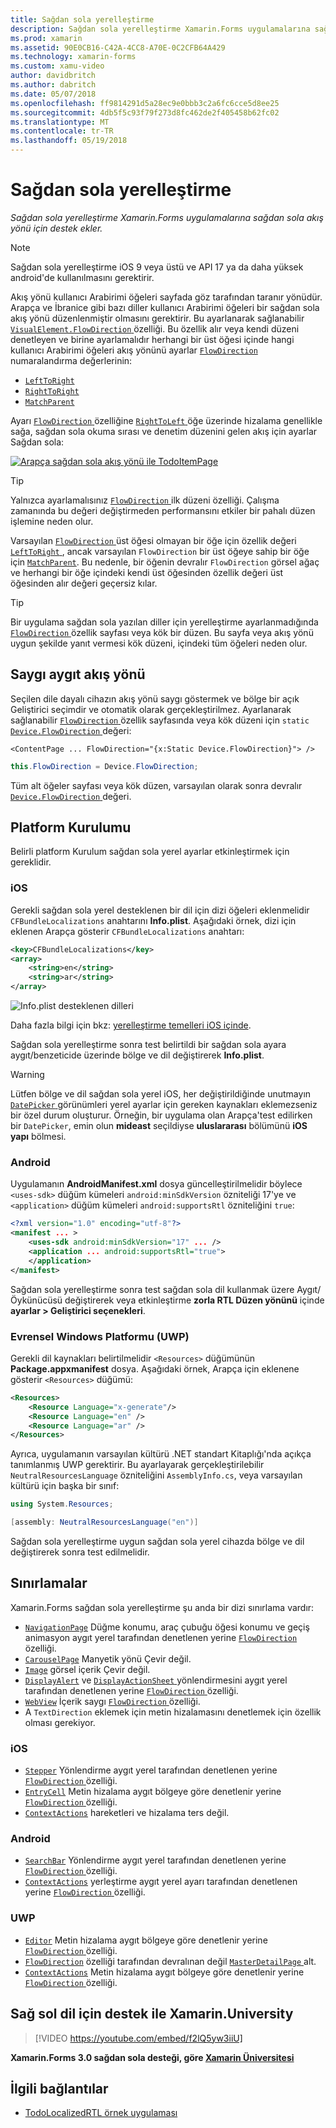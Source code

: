 ```yaml
---
title: Sağdan sola yerelleştirme
description: Sağdan sola yerelleştirme Xamarin.Forms uygulamalarına sağdan sola akış yönü için destek ekler.
ms.prod: xamarin
ms.assetid: 90E0CB16-C42A-4CC8-A70E-0C2CFB64A429
ms.technology: xamarin-forms
ms.custom: xamu-video
author: davidbritch
ms.author: dabritch
ms.date: 05/07/2018
ms.openlocfilehash: ff9814291d5a28ec9e0bbb3c2a6fc6cce5d8ee25
ms.sourcegitcommit: 4db5f5c93f79f273d8fc462de2f405458b62fc02
ms.translationtype: MT
ms.contentlocale: tr-TR
ms.lasthandoff: 05/19/2018
---
```

# <a name="right-to-left-localization"></a>Sağdan sola yerelleştirme

_Sağdan sola yerelleştirme Xamarin.Forms uygulamalarına sağdan sola akış yönü için destek ekler._

> [!NOTE]
> Sağdan sola yerelleştirme iOS 9 veya üstü ve API 17 ya da daha yüksek android'de kullanılmasını gerektirir.

Akış yönü kullanıcı Arabirimi öğeleri sayfada göz tarafından taranır yönüdür. Arapça ve İbranice gibi bazı diller kullanıcı Arabirimi öğeleri bir sağdan sola akış yönü düzenlenmiştir olmasını gerektirir. Bu ayarlanarak sağlanabilir [ `VisualElement.FlowDirection` ](xref:Xamarin.Forms.VisualElement.FlowDirection) özelliği. Bu özellik alır veya kendi düzeni denetleyen ve birine ayarlamalıdır herhangi bir üst öğesi içinde hangi kullanıcı Arabirimi öğeleri akış yönünü ayarlar [ `FlowDirection` ](xref:Xamarin.Forms.FlowDirection) numaralandırma değerlerinin:

- [`LeftToRight`](xref:Xamarin.Forms.FlowDirection.LeftToRight)
- [`RightToRight`](xref:Xamarin.Forms.FlowDirection.RightToLeft)
- [`MatchParent`](xref:Xamarin.Forms.FlowDirection.MatchParent)

Ayarı [ `FlowDirection` ](xref:Xamarin.Forms.VisualElement.FlowDirection) özelliğine [ `RightToLeft` ](xref:Xamarin.Forms.FlowDirection.RightToLeft) öğe üzerinde hizalama genellikle sağa, sağdan sola okuma sırası ve denetim düzenini gelen akış için ayarlar Sağdan sola:

[![Arapça sağdan sola akış yönü ile TodoItemPage](rtl-images/TodoItemPage-Arabic.png "Arapça sağdan sola akış yönü ile TodoItemPage")](rtl-images/TodoItemPage-Arabic-Large.png#lightbox "TodoItemPage Arapça sağdan sola akış yönü ile")

> [!TIP]
> Yalnızca ayarlamalısınız [ `FlowDirection` ](xref:Xamarin.Forms.VisualElement.FlowDirection) ilk düzeni özelliği. Çalışma zamanında bu değeri değiştirmeden performansını etkiler bir pahalı düzen işlemine neden olur.

Varsayılan [ `FlowDirection` ](xref:Xamarin.Forms.VisualElement.FlowDirection) üst öğesi olmayan bir öğe için özellik değeri [ `LeftToRight` ](xref:Xamarin.Forms.FlowDirection.LeftToRight), ancak varsayılan `FlowDirection` bir üst öğeye sahip bir öğe için [ `MatchParent`](xref:Xamarin.Forms.FlowDirection.MatchParent). Bu nedenle, bir öğenin devralır `FlowDirection` görsel ağaç ve herhangi bir öğe içindeki kendi üst öğesinden özellik değeri üst öğesinden alır değeri geçersiz kılar.

> [!TIP]
> Bir uygulama sağdan sola yazılan diller için yerelleştirme ayarlanmadığında [ `FlowDirection` ](xref:Xamarin.Forms.VisualElement.FlowDirection) özellik sayfası veya kök bir düzen. Bu sayfa veya akış yönü uygun şekilde yanıt vermesi kök düzeni, içindeki tüm öğeleri neden olur.

## <a name="respecting-device-flow-direction"></a>Saygı aygıt akış yönü

Seçilen dile dayalı cihazın akış yönü saygı göstermek ve bölge bir açık Geliştirici seçimdir ve otomatik olarak gerçekleştirilmez. Ayarlanarak sağlanabilir [ `FlowDirection` ](xref:Xamarin.Forms.VisualElement.FlowDirection) özellik sayfasında veya kök düzeni için `static` [ `Device.FlowDirection` ](xref:Xamarin.Forms.Device.FlowDirection) değeri:

```xaml
<ContentPage ... FlowDirection="{x:Static Device.FlowDirection}"> />
```

```csharp
this.FlowDirection = Device.FlowDirection;
```

Tüm alt öğeler sayfası veya kök düzen, varsayılan olarak sonra devralır [ `Device.FlowDirection` ](xref:Xamarin.Forms.Device.FlowDirection) değeri.

## <a name="platform-setup"></a>Platform Kurulumu

Belirli platform Kurulum sağdan sola yerel ayarlar etkinleştirmek için gereklidir.

### <a name="ios"></a>iOS

Gerekli sağdan sola yerel desteklenen bir dil için dizi öğeleri eklenmelidir `CFBundleLocalizations` anahtarını **Info.plist**. Aşağıdaki örnek, dizi için eklenen Arapça gösterir `CFBundleLocalizations` anahtarı:

```xml
<key>CFBundleLocalizations</key>
<array>
    <string>en</string>
    <string>ar</string>
</array>
```

![Info.plist desteklenen dilleri](rtl-images/ios-locales.png "Info.plist desteklenen diller")

Daha fazla bilgi için bkz: [yerelleştirme temelleri iOS içinde](https://docs.microsoft.com/en-gb/xamarin/ios/app-fundamentals/localization/#localization-basics-in-ios).

Sağdan sola yerelleştirme sonra test belirtildi bir sağdan sola ayara aygıt/benzeticide üzerinde bölge ve dil değiştirerek **Info.plist**.

> [!WARNING]
> Lütfen bölge ve dil sağdan sola yerel iOS, her değiştirildiğinde unutmayın [ `DatePicker` ](xref:Xamarin.Forms.DatePicker) görünümleri yerel ayarlar için gereken kaynakları eklemezseniz bir özel durum oluşturur. Örneğin, bir uygulama olan Arapça'test edilirken bir `DatePicker`, emin olun **mideast** seçildiyse **uluslararası** bölümünü **iOS yapı** bölmesi.

### <a name="android"></a>Android

Uygulamanın **AndroidManifest.xml** dosya güncelleştirilmelidir böylece `<uses-sdk>` düğüm kümeleri `android:minSdkVersion` özniteliği 17'ye ve `<application>` düğüm kümeleri `android:supportsRtl` özniteliğini `true`:

```xml
<?xml version="1.0" encoding="utf-8"?>
<manifest ... >
    <uses-sdk android:minSdkVersion="17" ... />
    <application ... android:supportsRtl="true">
    </application>
</manifest>
```

Sağdan sola yerelleştirme sonra test sağdan sola dil kullanmak üzere Aygıt/Öykünücüsü değiştirerek veya etkinleştirme **zorla RTL Düzen yönünü** içinde **ayarlar > Geliştirici seçenekleri**.

### <a name="universal-windows-platform-uwp"></a>Evrensel Windows Platformu (UWP)

Gerekli dil kaynakları belirtilmelidir `<Resources>` düğümünün **Package.appxmanifest** dosya. Aşağıdaki örnek, Arapça için eklenene gösterir `<Resources>` düğümü:

```xml
<Resources>
    <Resource Language="x-generate"/>
    <Resource Language="en" />
    <Resource Language="ar" />
</Resources>
```

Ayrıca, uygulamanın varsayılan kültürü .NET standart Kitaplığı'nda açıkça tanımlanmış UWP gerektirir. Bu ayarlayarak gerçekleştirilebilir `NeutralResourcesLanguage` özniteliğini `AssemblyInfo.cs`, veya varsayılan kültürü için başka bir sınıf:

```csharp
using System.Resources;

[assembly: NeutralResourcesLanguage("en")]
```

Sağdan sola yerelleştirme uygun sağdan sola yerel cihazda bölge ve dil değiştirerek sonra test edilmelidir.

## <a name="limitations"></a>Sınırlamalar

Xamarin.Forms sağdan sola yerelleştirme şu anda bir dizi sınırlama vardır:

- [`NavigationPage`](xref:Xamarin.Forms.NavigationPage) Düğme konumu, araç çubuğu öğesi konumu ve geçiş animasyon aygıt yerel tarafından denetlenen yerine [ `FlowDirection` ](xref:Xamarin.Forms.VisualElement.FlowDirection) özelliği.
- [`CarouselPage`](xref:Xamarin.Forms.CarouselPage) Manyetik yönü Çevir değil.
- [`Image`](xref:Xamarin.Forms.Image) görsel içerik Çevir değil.
- [`DisplayAlert`](https://developer.xamarin.com/api/member/Xamarin.Forms.Page.DisplayAlert/p/System.String/System.String/System.String/) ve [ `DisplayActionSheet` ](https://developer.xamarin.com/api/member/Xamarin.Forms.Page.DisplayActionSheet/p/System.String/System.String/System.String/System.String[]/) yönlendirmesini aygıt yerel tarafından denetlenen yerine [ `FlowDirection` ](xref:Xamarin.Forms.VisualElement.FlowDirection) özelliği.
- [`WebView`](xref:Xamarin.Forms.WebView) İçerik saygı [ `FlowDirection` ](xref:Xamarin.Forms.VisualElement.FlowDirection) özelliği.
- A `TextDirection` eklemek için metin hizalamasını denetlemek için özellik olması gerekiyor.

### <a name="ios"></a>iOS

- [`Stepper`](xref:Xamarin.Forms.Stepper) Yönlendirme aygıt yerel tarafından denetlenen yerine [ `FlowDirection` ](xref:Xamarin.Forms.VisualElement.FlowDirection) özelliği.
- [`EntryCell`](xref:Xamarin.Forms.EntryCell) Metin hizalama aygıt bölgeye göre denetlenir yerine [ `FlowDirection` ](xref:Xamarin.Forms.VisualElement.FlowDirection) özelliği.
- [`ContextActions`](xref:Xamarin.Forms.Cell.ContextActions) hareketleri ve hizalama ters değil.

### <a name="android"></a>Android

- [`SearchBar`](xref:Xamarin.Forms.SearchBar) Yönlendirme aygıt yerel tarafından denetlenen yerine [ `FlowDirection` ](xref:Xamarin.Forms.VisualElement.FlowDirection) özelliği.
- [`ContextActions`](xref:Xamarin.Forms.Cell.ContextActions) yerleştirme aygıt yerel ayarı tarafından denetlenen yerine [ `FlowDirection` ](xref:Xamarin.Forms.VisualElement.FlowDirection) özelliği.

### <a name="uwp"></a>UWP

- [`Editor`](xref:Xamarin.Forms.Editor) Metin hizalama aygıt bölgeye göre denetlenir yerine [ `FlowDirection` ](xref:Xamarin.Forms.VisualElement.FlowDirection) özelliği.
- [`FlowDirection`](xref:Xamarin.Forms.VisualElement.FlowDirection) özelliği tarafından devralınan değil [ `MasterDetailPage` ](xref:Xamarin.Forms.MasterDetailPage) alt.
- [`ContextActions`](xref:Xamarin.Forms.Cell.ContextActions) Metin hizalama aygıt bölgeye göre denetlenir yerine [ `FlowDirection` ](xref:Xamarin.Forms.VisualElement.FlowDirection) özelliği.

## <a name="right-to-left-language-support-with-xamarinuniversity"></a>Sağ sol dil için destek ile Xamarin.University

> [!VIDEO https://youtube.com/embed/f2lQ5yw3iiU]

**Xamarin.Forms 3.0 sağdan sola desteği, göre [Xamarin Üniversitesi](https://university.xamarin.com/)**

## <a name="related-links"></a>İlgili bağlantılar

- [TodoLocalizedRTL örnek uygulaması](https://developer.xamarin.com/samples/xamarin-forms/TodoLocalizedRTL/)
